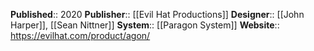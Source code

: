 
**Published**:: 2020
**Publisher**:: [[Evil Hat Productions]]
**Designer**:: [[John Harper]], [[Sean Nittner]]
**System**:: [[Paragon System]]
**Website**:: https://evilhat.com/product/agon/


